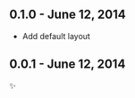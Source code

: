 0.1.0 - June 12, 2014
---------------------
* Add default layout

0.0.1 - June 12, 2014
---------------------
:sparkles:
